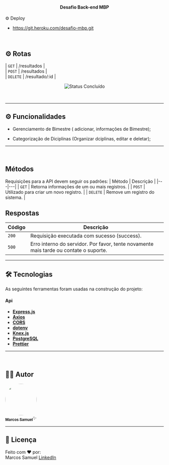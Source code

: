 

</p>
<h4 align="center"> 
	Desafio Back-end MBP
</h4>
⚙️ Deploy

- https://git.heroku.com/desafio-mbp.git

<br>

## ⚙️ Rotas

| `GET` | /resultados |
<br>
| `POST` | /resultados |
<br>
| `DELETE` | /resultado/:id |

<p align="center">
	<img alt="Status Concluído" src="https://img.shields.io/badge/first_sprint-concluded-green">
</p>

<br>


---

## ⚙️ Funcionalidades

- Gerenciamento de Bimestre ( adicionar, informações de Bimestre);

- Categorização de Diciplinas (Organizar dciplinas, editar e deletar);

---

<br>

## Métodos

Requisições para a API devem seguir os padrões:
| Método | Descrição |
|---|---|
| `GET` | Retorna informações de um ou mais registros. |
| `POST` | Utilizado para criar um novo registro. |
| `DELETE` | Remove um registro do sistema. |

## Respostas

| Código | Descrição                                                                             |
| ------ | ------------------------------------------------------------------------------------- |
| `200`  | Requisição executada com sucesso (success).                                           |
| `500`  | Erro interno do servidor. Por favor, tente novamente mais tarde ou contate o suporte. |

---
## 🛠 Tecnologias

As seguintes ferramentas foram usadas na construção do projeto:

#### []()**Api**

- **[Express.js](https://expressjs.com/)**
- **[Axios](https://axios-http.com/)**
- **[CORS](https://developer.mozilla.org/en-US/docs/Web/HTTP/CORS)**
- **[dotenv](https://www.npmjs.com/package/dotenv)**
- **[Knex.js](http://knexjs.org/)**
- **[PostgreSQL](https://www.postgresql.org/)**
- **[Prettier](https://prettier.io/)**

---

<br>

## 🧙‍♀️ Autor

 <a href="https://www.linkedin.com/in/marcos-samuel-batista-m/">
 <img style="border-radius: 50%;" src="https://avatars.githubusercontent.com/u/121835618?v=4" width="100px;" alt=""/>
 <br />
 <sub><b>Marcos Samuel</b></sub></a>✨</a>
 <br />



---

## 📝 Licença

<!-- Este projeto esta sobe a licença [MIT](./LICENSE). -->

Feito com ❤️ por:
<br/>
Marcos Samuel [LinkedIn](https://www.linkedin.com/in/marcos-samuel-batista-m/)

